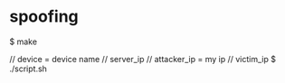 # spoofing
$ make

// device = device name
// server_ip
// attacker_ip = my ip
// victim_ip
$ ./script.sh
